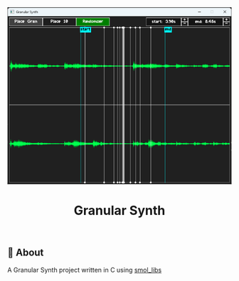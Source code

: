 <div align="center" id="top"> 
  <img src="./screencap.png" alt="Granular Synth" />
</div>

<h1 align="center">Granular Synth</h1>

<br>

## :dart: About ##

A Granular Synth project written in C using [smol_libs](https://github.com/MaGetzUb/smol_libs)
